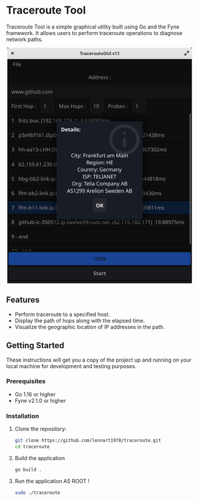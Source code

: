 # Traceroute Tool

Traceroute Tool is a simple graphical utility built using Go and the Fyne framework.
It allows users to perform traceroute operations to diagnose network paths.

<p align="center">
   <img src="screenshot1.1.png" alt="Screenshot">
</p>

## Features

- Perform traceroute to a specified host.
- Display the path of hops along with the elapsed time.
- Visualize the geographic location of IP addresses in the path.

## Getting Started

These instructions will get you a copy of the project up and running on your local machine for development and testing purposes.

### Prerequisites

- Go 1.16 or higher
- Fyne v2.1.0 or higher

### Installation

1. Clone the repository:
   ```bash
   git clone https://github.com/lennart1978/traceroute.git
   cd traceroute
2. Build the application
   ```bash
   go build .
3. Run the application AS ROOT !
   ```bash
   sudo ./traceroute
